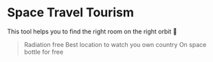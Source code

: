 # Space Travel Tourism
This tool helps you to find the right room on the right orbit :rocket:

> Radiation free
> Best location to watch you own country
> On space bottle for free 
